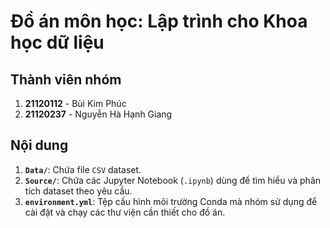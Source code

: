 # Đồ án môn học: Lập trình cho Khoa học dữ liệu

## Thành viên nhóm
1. **21120112** - Bùi Kim Phúc  
2. **21120237** - Nguyễn Hà Hạnh Giang  

## Nội dung
1. **`Data/`**: Chứa file `CSV` dataset.  
2. **`Source/`**: Chứa các Jupyter Notebook (`.ipynb`) dùng để tìm hiểu và phân tích dataset theo yêu cầu.  
3. **`environment.yml`**: Tệp cấu hình môi trường Conda mà nhóm sử dụng để cài đặt và chạy các thư viện cần thiết cho đồ án.